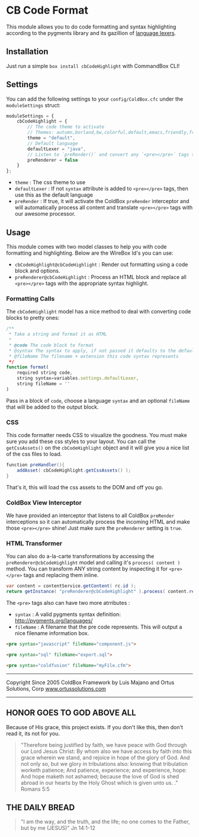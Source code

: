 # CB Code Format

This module allows you to do code formatting and syntax highlighting according to the pygments library and its gazillion of [language lexers](http://pygments.org/languages/).

## Installation

Just run a simple `box install cbCodeHighlight` with CommandBox CLI!

## Settings

You can add the following settings to your `config/ColdBox.cfc` under the `moduleSettings` struct:

```js
moduleSettings = {
	cbCodeHighlight = {
		// The code theme to activate
		// Themes: autumn,borland,bw,colorful,default,emacs,friendly,fruity,manny,monokai,murphy,native,pastie,perldoc,tango,trac,vim,vs
		theme = "default",
		// Default language
		defaultLexer = "java",
		// Listen to `preRender()` and convert any `<pre></pre>` tags to syntax highlighting
		preRenderer = false
	}
};
```

* `theme` : The css theme to use
* `defaultLexer` : If not `syntax` attribute is added to `<pre></pre>` tags, then use this as the default language
* `preRender` : If true, it will activate the ColdBox `preRender` interceptor and will automatically process all content and translate `<pre></pre>` tags with our awesome processor.

## Usage

This module comes with two model classes to help you with code formatting and highlighting. Below are the WireBox Id's you can use:

* `cbCodeHighlight@cbCodeHighlight` : Render out formatting using a code block and options.
* `preRenderer@cbCodeHighlight` : Process an HTML block and replace all `<pre></pre>` tags with the appropriate syntax highlight.

### Formatting Calls

The `cbCodeHighlight` model has a nice method to deal with converting code blocks to pretty ones:

```js
/**
 * Take a string and format it as HTML
 *
 * @code The code block to format
 * @syntax The syntax to apply, if not passed it defaults to the defaultLexer setting
 * @fileName The filename + extension this code syntax represents
 */
function format(
	required string code,
	string syntax=variables.settings.defaultLexer,
	string fileName = ''
)
```

Pass in a block of `code`, choose a language `syntax` and an optional `fileName` that will be added to the output block.

### CSS

This code formatter needs CSS to visualize the goodness.  You must make sure you add these css styles to your layout.  You can call the `getCssAssets()` on the `cbCodeHighlight` object and it will give you a nice list of the css files to load.

```java
function preHandler(){
	addAsset( cbCodeHighlight.getCssAssets() );
}
```

That's it, this will load the css assets to the DOM and off you go.


### ColdBox View Interceptor

We have provided an interceptor that listens to all ColdBox `preRender` interceptions so it can automatically process the incoming HTML and make those `<pre></pre>` shine!  Just make sure the `preRenderer` setting is `true`.

### HTML Transformer

You can also do a-la-carte transformations by accessing the `preRenderer@cbCodeHighlight` model and calling it's `process( content )` method.  You can transform ANY string content by inspecting it for `<pre></pre>` tags and replacing them inline.

```java
var content = contentService.getContent( rc.id );
return getInstance( "preRenderer@cbCodeHighlight" ).process( content.render() );
```

The `<pre>` tags also can have two more atrributes :

* `syntax` : A valid pygments syntax definition: http://pygments.org/languages/
* `fileName` : A filename that the pre code represents. This will output a nice filename information box.

```html
<pre syntax="javascript" fileName="component.js">

<pre syntax="sql" fileName="export.sql">

<pre syntax="coldfusion" fileName="myFile.cfm">
```


********************************************************************************
Copyright Since 2005 ColdBox Framework by Luis Majano and Ortus Solutions, Corp
www.ortussolutions.com
********************************************************************************

## HONOR GOES TO GOD ABOVE ALL

Because of His grace, this project exists. If you don't like this, then don't read it, its not for you.

>"Therefore being justified by faith, we have peace with God through our Lord Jesus Christ:
By whom also we have access by faith into this grace wherein we stand, and rejoice in hope of the glory of God.
And not only so, but we glory in tribulations also: knowing that tribulation worketh patience;
And patience, experience; and experience, hope:
And hope maketh not ashamed; because the love of God is shed abroad in our hearts by the 
Holy Ghost which is given unto us. ." Romans 5:5

## THE DAILY BREAD

 > "I am the way, and the truth, and the life; no one comes to the Father, but by me (JESUS)" Jn 14:1-12
